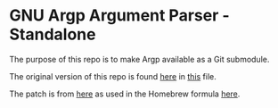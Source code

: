 # GNU Argp Argument Parser - Standalone

The purpose of this repo is to make Argp available as a Git submodule.

The original version of this repo is found [here](https://www.lysator.liu.se/~nisse/misc/) in [this](https://www.lysator.liu.se/~nisse/misc/argp-standalone-1.3.tar.gz) file.

The patch is from [here](https://raw.githubusercontent.com/Homebrew/formula-patches/b5f0ad3/argp-standalone/patch-argp-fmtstream.h) as used in the Homebrew formula [here](https://github.com/Homebrew/homebrew-core/blob/master/Formula/argp-standalone.rb).

